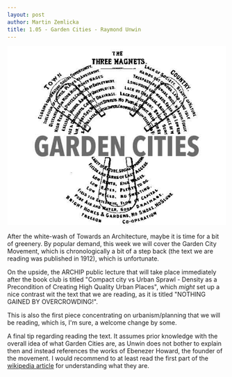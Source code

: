 ```yaml
---
layout: post
author: Martin Zemlicka
title: 1.05 - Garden Cities - Raymond Unwin
---
```


![](/img/12.11.25.Garden.Cities.jpg)

After the white-wash of Towards an Architecture, maybe it is time for a bit of
greenery. By popular demand, this week we will cover the Garden City Movement,
which is chronologically a bit of a step back (the text we are reading was
published in 1912), which is unfortunate.

On the upside, the ARCHIP public lecture that will take place immediately after
the book club is titled "Compact city vs Urban Sprawl - Density as a
Precondition of Creating High Quality Urban Places", which *might* set up a
nice contrast wit the text that we are reading, as it is titled "NOTHING GAINED BY
OVERCROWDING!".

This is also the first piece concentrating on urbanism/planning that we will be
reading, which is, I'm sure, a welcome change by some.

A final tip regarding reading the text. It assumes prior knowledge with the
overall idea of what Garden Cities are, as Unwin does not bother to explain
then and instead references the works of Ebenezer Howard, the founder of the
movement. I would recommend to at least read the first part of the
[wikipedia article](http://en.wikipedia.org/wiki/Garden_city_movement) for
understanding what they are.
